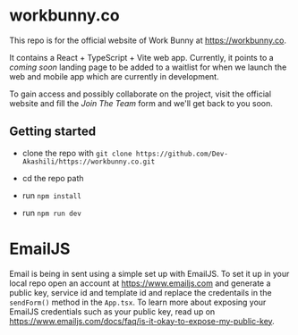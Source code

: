 # workbunny.co

This repo is for the official website of Work Bunny at https://workbunny.co. 

It contains a React + TypeScript + Vite web app. Currently, it points to a  *coming soon* landing page to be added to a waitlist for when we launch the web and mobile app which are currently in development. 

To gain access and possibly collaborate on the project, visit the official website and fill the *Join The Team* form and we'll get back to you soon.

## Getting started

- clone the repo with `git clone https://github.com/Dev-Akashili/https://workbunny.co.git`

- cd the repo path

- run `npm install`

- run `npm run dev`

# EmailJS

Email is being in sent using a simple set up with EmailJS. To set it up in your local repo open an account at https://www.emailjs.com and generate a public key, service id and template id and replace the credentails in the `sendForm()` method in the `App.tsx`. To learn more about exposing your EmailJS credentials such as your public key, read up on https://www.emailjs.com/docs/faq/is-it-okay-to-expose-my-public-key.
